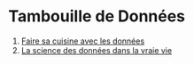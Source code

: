 # Tambouille de Données

1. [Faire sa cuisine avec les données](08-cuisine-de-donnees/README.md)
2. [La science des données dans la vraie vie](20-vraie-vie-des-donnees/README.md)

